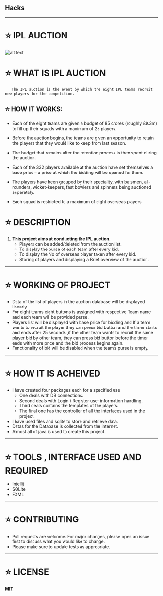 ## Hacks
***
# :star: **IPL AUCTION**
![alt text](https://imagevars.gulfnews.com/2020/09/27/SPO-IPL-LOGO-COMBO_174cf5a26c8_large.jpg)

# :star: **WHAT IS IPL AUCTION**
       The IPL auction is the event by which the eight IPL teams recruit new players for the competition.
## :star: **HOW IT WORKS**:
- Each of the eight teams are given a budget of 85 crores (roughly   £9.3m) to fill up their squads with a maximum of 25 players.
       
- Before the auction begins, the teams are given an opportunity to retain the players that they would like to keep from last season.
- The budget that remains after the retention process is then spent during the auction.
- Each of the 332 players available at the auction have set themselves a base price – a price at which the bidding will be opened for them.
- The players have been grouped by their speciality, with batsmen, all-rounders, wicket-keepers, fast bowlers and spinners being auctioned separately.
- Each squad is restricted to a maximum of eight overseas players

# :star: **DESCRIPTION**
  1. **This project aims at conducting the IPL auction.**
      - Players can be added/deleted from the auction list.     
      - To display the purse of each team after every bid.
      - To display the No of overseas player taken after every bid.
      - Storing  of players and displaying a Brief overview of the auction.
***
# :star: **WORKING OF PROJECT**
- Data of the list of players in the auction database will be displayed linearly.
- For eight teams eight buttons is assigned with respective Team name and each team will be provided purse.
- Players list will be displayed with base price for bidding and If a team wants to recruit the player they can press bid button and the timer starts and ends after 25 seconds ,if the other team wants to recruit the same player bid by other team, they can press bid button before the timer ends with more price and the bid process begins again.
- Functionality of bid will be disabled when the team’s purse is empty.        
     
***
# :star: **HOW IT IS ACHEIVED**
   - I have created four packages each for a specified use
        - One deals with DB connections.
        - Second deals with Login / Register user information handling.
        - Third deals contains the templates of the players.
        - The final one has the controller of all the interfaces used in the project.
   - I have used files and sqlite to store and retrieve data.
   - Datas for the Database is collected from the internet.
   - Almost all of java is used to create this project.
***
 

# :star: **TOOLS , INTERFACE USED AND REQUIRED**
  - Intellij 
  - SQLite 
  - FXML
   
***
# :star: **CONTRIBUTING**
  - Pull requests are welcome. For major changes, please open an issue first to discuss what you would like to change.
  - Please make sure to update tests as appropriate.
***
# :star: **LICENSE**
  **[MIT](https://choosealicense.com/licenses/mit/#)**
